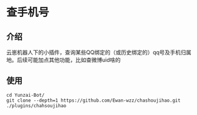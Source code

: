 # 查手机号
## 介绍
云崽机器人下的小插件，查询某些QQ绑定的（或历史绑定的）qq号及手机归属地。后续可能加点其他功能，比如查微博uid啥的
## 使用
```
cd Yunzai-Bot/
git clone --depth=1 https://github.com/Ewan-wzz/chashoujihao.git ./plugins/chahsoujihao
```
